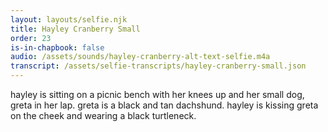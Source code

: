 ```yaml
---
layout: layouts/selfie.njk
title: Hayley Cranberry Small
order: 23
is-in-chapbook: false
audio: /assets/sounds/hayley-cranberry-alt-text-selfie.m4a
transcript: /assets/selfie-transcripts/hayley-cranberry-small.json
---
```


hayley is sitting on a picnic bench with her knees up and her small dog, greta in her lap. greta is a black and tan dachshund. hayley is kissing greta on the cheek and wearing a black turtleneck.
